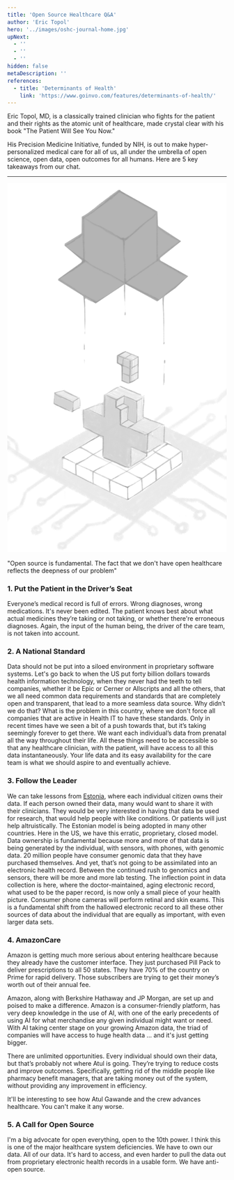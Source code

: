 ```yaml
---
title: 'Open Source Healthcare Q&A'
author: 'Eric Topol'
hero: '../images/oshc-journal-home.jpg'
upNext:
  - ''
  - ''
  - ''
hidden: false
metaDescription: ''
references:
  - title: 'Determinants of Health'
    link: 'https://www.goinvo.com/features/determinants-of-health/'
---
```


Eric Topol, MD, is a classically trained clinician who fights for the patient and their rights as the atomic unit of healthcare, made crystal clear with his book "The Patient Will See You Now."

His Precision Medicine Initiative, funded by NIH, is out to make hyper-personalized medical care for all of us, all under the umbrella of open science, open data, open outcomes for all humans. Here are 5 key takeaways from our chat.

---

![sketch box](../images/sketch_box.png)

"Open source is fundamental. The fact that we don't have open healthcare reflects the deepness of our problem"

### 1. Put the Patient in the Driver’s Seat
Everyone’s medical record is full of errors. Wrong diagnoses, wrong medications. It's never been edited. The patient knows best about what actual medicines they’re taking or not taking, or whether there're erroneous diagnoses. Again, the input of the human being, the driver of the care team, is not taken into account.

### 2. A National Standard
Data should not be put into a siloed environment in proprietary software systems. Let's go back to when the US put forty billion dollars towards health information technology, when they never had the teeth to tell companies, whether it be Epic or Cerner or Allscripts and all the others, that we all need common data requirements and standards that are completely open and transparent, that lead to a more seamless data source. Why didn’t we do that? What is the problem in this country, where we don't force all companies that are active in Health IT to have these standards. Only in recent times have we seen a bit of a push towards that, but it’s taking seemingly forever to get there. We want each individual’s data from prenatal all the way throughout their life. All these things need to be accessible so that any healthcare clinician, with the patient, will have access to all this data instantaneously. Your life data and its easy availability for the care team is what we should aspire to and eventually achieve.

### 3. Follow the Leader
We can take lessons from [Estonia](https://en.wikipedia.org/wiki/Estonia), where each individual citizen owns their data. If each person owned their data, many would want to share it with their clinicians. They would be very interested in having that data be used for research, that would help people with like conditions. Or patients will just help altruistically. The Estonian model is being adopted in many other countries. Here in the US, we have this erratic, proprietary, closed model. Data ownership is fundamental because more and more of that data is being generated by the individual, with sensors, with phones, with genomic data. 20 million people have consumer genomic data that they have purchased themselves. And yet, that’s not going to be assimilated into an electronic health record. Between the continued rush to genomics and sensors, there will be more and more lab testing. The inflection point in data collection is here, where the doctor-maintained, aging electronic record, what used to be the paper record, is now only a small piece of your health picture. Consumer phone cameras will perform retinal and skin exams. This is a fundamental shift from the hallowed electronic record to all these other sources of data about the individual that are equally as important, with even larger data sets.

### 4. AmazonCare
Amazon is getting much more serious about entering healthcare because they already have the customer interface. They just purchased Pill Pack to deliver prescriptions to all 50 states. They have 70% of the country on Prime for rapid delivery. Those subscribers are trying to get their money’s worth out of their annual fee.

Amazon, along with Berkshire Hathaway and JP Morgan, are set up and poised to make a difference.
Amazon is a consumer-friendly platform, has very deep knowledge in the use of AI, with one of the early precedents of using AI for what merchandise any given individual might want or need. With AI taking center stage on your growing Amazon data, the triad of companies will have access to huge health data ... and it's just getting bigger.

There are unlimited opportunities. Every individual should own their data, but that’s probably not where Atul is going. They’re trying to reduce costs and improve outcomes. Specifically, getting rid of the middle people like pharmacy benefit managers, that are taking money out of the system, without providing any improvement in efficiency.

It'll be interesting to see how Atul Gawande and the crew advances healthcare. You can't make it any worse.

### 5. A Call for Open Source
I'm a big advocate for open everything, open to the 10th power. I think this is one of the major healthcare system deficiencies. We have to own our data. All of our data. It's hard to access, and even harder to pull the data out from proprietary electronic health records in a usable form. We have anti-open source.

